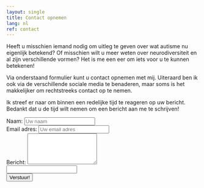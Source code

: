 ```yaml
---
layout: single
title: Contact opnemen
lang: nl
ref: contact
---
```

<script src="https://www.google.com/recaptcha/api.js" async defer></script>
<p>Heeft u misschien iemand nodig om uitleg te geven over wat autisme nu eigenlijk betekend? Of misschien wilt u meer weten over neurodiversiteit en al zijn verschillende vormen? Het is me een eer om iets voor u te kunnen betekenen!</p>
<p>Via onderstaand formulier kunt u contact opnemen met mij. Uiteraard ben ik ook via de verschillende sociale media te benaderen, maar soms is het makkelijker om rechtstreeks contact op te nemen.</p>
<p>Ik streef er naar om binnen een redelijke tijd te reageren op uw bericht. Bedankt dat u de tijd wilt nemen om een bericht aan me te schrijven!</p>

<form class="ui form" id="my-form"
  action="https://formspree.io/xwkblaje"
  method="POST"
>
  <div class="field">
    <label>Naam:</label>
    <input type="text" name="name" placeholder="Uw naam" />
  </div>
  <div class="field">
    <label>Email adres:</label>
    <input type="email" name="email" placeholder="Uw email adres" />
  </div>
  <div class="field">
    <label>Bericht:</label>
    <textarea rows="5" name="message" placeholder="Uw bericht..."> </textarea>
  </div>
  <div id="my-form-status" style="display: none;" class="ui message">
    <div class="header"></div>
    <p></p>
  </div>
  <input type="hidden" name="_subject" value="Nieuw bericht!" />
  <input type="hidden" name="_language" value="nl" />
  <input type="text" name="_gotcha" />
  <div class="g-recaptcha" data-sitekey="6Le3aOkUAAAAAK_vTtS6xMkOe46zsPf2j4I_p8_K"></div>
  <button class="ui button" id="my-form-button">Verstuur!</button>
  <p ></p>
</form>
<script type="text/javascript">
window.addEventListener("DOMContentLoaded", function() {

  // get the form elements defined in your form HTML above

  var form = document.getElementById("my-form");
  var button = document.getElementById("my-form-button");
  var status = document.getElementById("my-form-status");

  // Success and Error functions for after the form is submitted

  function success() {
    form.reset();
    button.style = "display: none ";
    // status.innerHTML = "Bedankt voor uw bericht!";
    $('#my-form-status').addClass('success');
    $('#my-form-status div.header').text('Bedankt!');
    $('#my-form-status p').text('Bedankt voor uw bericht!');
    $('#my-form-status').show();

  }

  function error() {
    // status.innerHTML = "Oops! Er was een probleem bij het versturen.";
    $('#my-form-status').addClass('error');
    $('#my-form-status div.header').text('Helaas!');
    $('#my-form-status p').text('Er was een probleem bij het versturen van uw bericht!');
    $('#my-form-status').show();
  }

  function clientIp(){
    $.getJSON('https://api.ipify.org?format=json', function(data){
      return data.ip;
    });
  }

  // handle the form submission event

  form.addEventListener("submit", function(ev) {
    ev.preventDefault();
    $('my-form').addClass('loading');
    var data = new FormData(form);
    ajax(form.method, form.action, data, success, error);
  });
});

// helper function for sending an AJAX request

function ajax(method, url, data, success, error) {
  var xhr = new XMLHttpRequest();
  xhr.open(method, url);
  xhr.setRequestHeader("Accept", "application/json");
  xhr.onreadystatechange = function() {
    if (xhr.readyState !== XMLHttpRequest.DONE) return;
    if (xhr.status === 200) {
      success(xhr.response, xhr.responseType);
      $('my-form').removeClass('loading');
    } else {
      error(xhr.status, xhr.response, xhr.responseType);
      $('my-form').removeClass('loading');
    }
  };
  xhr.send(data);
}

</script>
